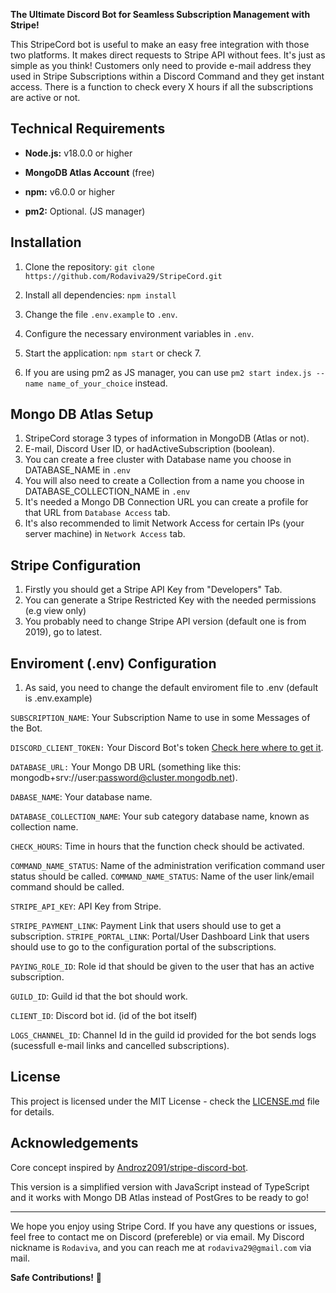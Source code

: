**The Ultimate Discord Bot for Seamless Subscription Management with Stripe!**

This StripeCord bot is useful to make an easy free integration with those two platforms. It makes direct requests to Stripe API without fees. It's just as simple as you think! Customers only need to provide e-mail address they used in Stripe Subscriptions within a Discord Command and they get instant access. There is a function to check every X hours if all the subscriptions are active or not.

## Technical Requirements

- **Node.js:** v18.0.0 or higher
- **MongoDB Atlas Account** (free)
- **npm:** v6.0.0 or higher

- **pm2:** Optional. (JS manager)

## Installation

1. Clone the repository: `git clone https://github.com/Rodaviva29/StripeCord.git`
2. Install all dependencies: `npm install`
3. Change the file `.env.example` to `.env`.
4. Configure the necessary environment variables in `.env`.

6. Start the application: `npm start` or check 7.
7. If you are using pm2 as JS manager, you can use `pm2 start index.js --name name_of_your_choice` instead.

## Mongo DB Atlas Setup

1. StripeCord storage 3 types of information in MongoDB (Atlas or not).
2. E-mail, Discord User ID, or hadActiveSubscription (boolean).
3. You can create a free cluster with Database name you choose in DATABASE_NAME in `.env`
4. You will also need to create a Collection from a name you choose in DATABASE_COLLECTION_NAME in `.env`
5. It's needed a Mongo DB Connection URL you can create a profile for that URL from `Database Access` tab.
6. It's also recommended to limit Network Access for certain IPs (your server machine) in `Network Access` tab.


## Stripe Configuration

1. Firstly you should get a Stripe API Key from "Developers" Tab.
2. You can generate a Stripe Restricted Key with the needed permissions (e.g view only)
3. You probably need to change Stripe API version (default one is from 2019), go to latest.

## Enviroment (.env) Configuration

1. As said, you need to change the default enviroment file to .env (default is .env.example)

`SUBSCRIPTION_NAME`: Your Subscription Name to use in some Messages of the Bot.

`DISCORD_CLIENT_TOKEN:` Your Discord Bot's token [Check here where to get it](https://discord.com/developers/applications).

`DATABASE_URL:` Your Mongo DB URL (something like this: mongodb+srv://user:password@cluster.mongodb.net).

`DABASE_NAME`: Your database name.

`DATABASE_COLLECTION_NAME`: Your sub category database name, known as collection name.

`CHECK_HOURS`: Time in hours that the function check should be activated.

`COMMAND_NAME_STATUS`: Name of the administration verification command user status should be called.
`COMMAND_NAME_STATUS`: Name of the user link/email command should be called.

`STRIPE_API_KEY`: API Key from Stripe.

`STRIPE_PAYMENT_LINK`: Payment Link that users should use to get a subscription.
`STRIPE_PORTAL_LINK`: Portal/User Dashboard Link that users should use to go to the configuration portal of the subscriptions.

`PAYING_ROLE_ID`: Role id that should be given to the user that has an active subscription.

`GUILD_ID`: Guild id that the bot should work.

`CLIENT_ID`: Discord bot id. (id of the bot itself)

`LOGS_CHANNEL_ID`: Channel Id in the guild id provided for the bot sends logs (sucessfull e-mail links and cancelled subscriptions).

## License

This project is licensed under the MIT License - check the [LICENSE.md](LICENSE.md) file for details.

## Acknowledgements

Core concept inspired by [Androz2091/stripe-discord-bot](https://github.com/Androz2091/stripe-discord-bot).

This version is a simplified version with JavaScript instead of TypeScript and it works with Mongo DB Atlas instead of PostGres to be ready to go!

---

We hope you enjoy using Stripe Cord. If you have any questions or issues, feel free to contact me on Discord (prefereble) or via email. My Discord nickname is `Rodaviva`, and you can reach me at `rodaviva29@gmail.com` via mail.

**Safe Contributions!** 💸
